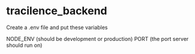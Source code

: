 # tracilence_backend


Create a .env file and put these variables

NODE_ENV (should be development or production)
PORT (the port server should run on)